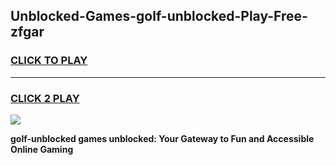 
## Unblocked-Games-golf-unblocked-Play-Free-zfgar
<h3>
<a href="https://premium76.site?title=golf-unblocked&ref=12A">CLICK TO PLAY</a></h3>
<hr>

<h3>
<a href="https://premium76.site?title=golf-unblocked&ref=12A">CLICK 2 PLAY</a>
  
</h3>

<a href="https://premium76.site?title=golf-unblocked&ref=12A"><img src="https://clearcache.store/games.png"></a>


**golf-unblocked games unblocked: Your Gateway to Fun and Accessible Online Gaming**
